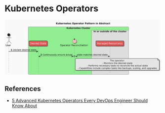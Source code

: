# Kubernetes Operators

![alt text](image-4.png)

##  References

- [5 Advanced Kubernetes Operators Every DevOps Engineer Should Know About](https://medium.com/itnext/5-advanced-kubernetes-operators-every-devops-engineer-should-know-about-ab46bdc1c7d5)